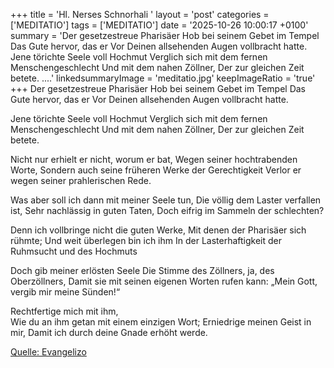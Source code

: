 +++
title = 'Hl. Nerses Schnorhali  '
layout = 'post'
categories = ['MEDITATIO']
tags = ['MEDITATIO']
date = '2025-10-26 10:00:17 +0100'
summary = 'Der gesetzestreue Pharisäer Hob bei seinem Gebet im Tempel  Das Gute hervor, das er Vor Deinen allsehenden Augen vollbracht hatte.   Jene törichte Seele voll Hochmut Verglich sich mit dem fernen Menschengeschlecht Und mit dem nahen Zöllner, Der zur gleichen Zeit betete. ....'
linkedsummaryImage = 'meditatio.jpg'
keepImageRatio = 'true'
+++
Der gesetzestreue Pharisäer
Hob bei seinem Gebet im Tempel 
Das Gute hervor, das er
Vor Deinen allsehenden Augen vollbracht hatte.
 
Jene törichte Seele voll Hochmut
Verglich sich mit dem fernen Menschengeschlecht
Und mit dem nahen Zöllner,
Der zur gleichen Zeit betete.
 
Nicht nur erhielt er nicht, worum er bat, 
Wegen seiner hochtrabenden Worte, 
Sondern auch seine früheren Werke der Gerechtigkeit 
Verlor er wegen seiner prahlerischen Rede.<!--more-->
 
Was aber soll ich dann mit meiner Seele tun,
Die völlig dem Laster verfallen ist,
Sehr nachlässig in guten Taten,
Doch eifrig im Sammeln der schlechten?
 
Denn ich vollbringe nicht die guten Werke, 
Mit denen der Pharisäer sich rühmte; 
Und weit überlegen bin ich ihm
In der Lasterhaftigkeit der Ruhmsucht und des Hochmuts
 
Doch gib meiner erlösten Seele
Die Stimme des Zöllners, ja, des Oberzöllners,
Damit sie mit seinen eigenen Worten rufen kann: 
„Mein Gott, vergib mir meine Sünden!“
 
Rechtfertige mich mit ihm,  
Wie du an ihm getan mit einem einzigen Wort; 
Erniedrige meinen Geist in mir, 
Damit ich durch deine Gnade erhöht werde.



[Quelle: Evangelizo](https://evangeliumtagfuertag.org/DE/gospel)
